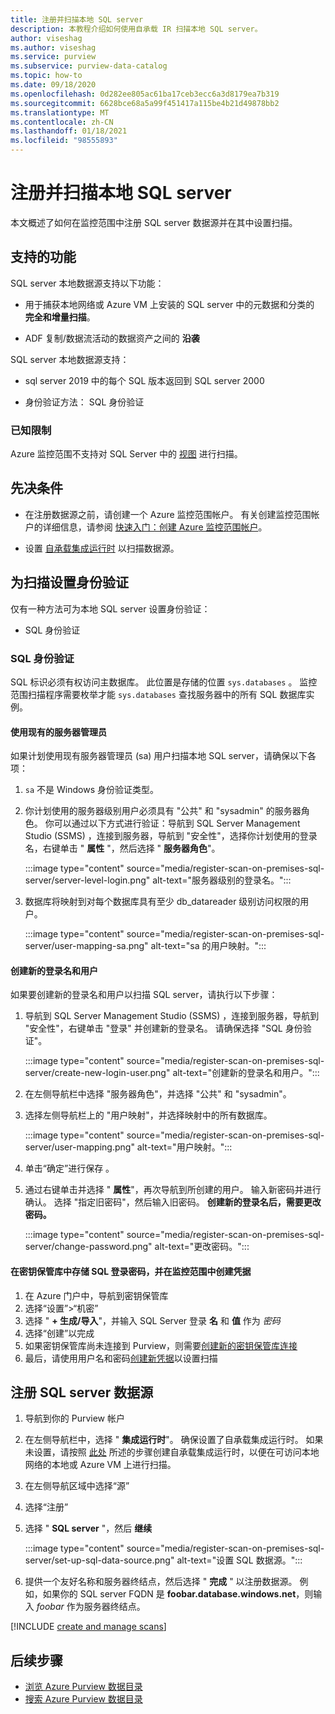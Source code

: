 ```yaml
---
title: 注册并扫描本地 SQL server
description: 本教程介绍如何使用自承载 IR 扫描本地 SQL server。
author: viseshag
ms.author: viseshag
ms.service: purview
ms.subservice: purview-data-catalog
ms.topic: how-to
ms.date: 09/18/2020
ms.openlocfilehash: 0d282ee805ac61ba17ceb3ecc6a3d8179ea7b319
ms.sourcegitcommit: 6628bce68a5a99f451417a115be4b21d49878bb2
ms.translationtype: MT
ms.contentlocale: zh-CN
ms.lasthandoff: 01/18/2021
ms.locfileid: "98555893"
---
```

# <a name="register-and-scan-an-on-premises-sql-server"></a>注册并扫描本地 SQL server

本文概述了如何在监控范围中注册 SQL server 数据源并在其中设置扫描。

## <a name="supported-capabilities"></a>支持的功能

SQL server 本地数据源支持以下功能：

- 用于捕获本地网络或 Azure VM 上安装的 SQL server 中的元数据和分类的 **完全和增量扫描**。

- ADF 复制/数据流活动的数据资产之间的 **沿袭**

SQL server 本地数据源支持：

- sql server 2019 中的每个 SQL 版本返回到 SQL server 2000

- 身份验证方法： SQL 身份验证

### <a name="known-limitations"></a>已知限制

Azure 监控范围不支持对 SQL Server 中的 [视图](/sql/relational-databases/views/views) 进行扫描。

## <a name="prerequisites"></a>先决条件

- 在注册数据源之前，请创建一个 Azure 监控范围帐户。 有关创建监控范围帐户的详细信息，请参阅 [快速入门：创建 Azure 监控范围帐户](create-catalog-portal.md)。

- 设置 [自承载集成运行时](manage-integration-runtimes.md) 以扫描数据源。

## <a name="setting-up-authentication-for-a-scan"></a>为扫描设置身份验证

仅有一种方法可为本地 SQL server 设置身份验证：

- SQL 身份验证

### <a name="sql-authentication"></a>SQL 身份验证

SQL 标识必须有权访问主数据库。 此位置是存储的位置 `sys.databases` 。 监控范围扫描程序需要枚举才能 `sys.databases` 查找服务器中的所有 SQL 数据库实例。

#### <a name="using-an-existing-server-administrator"></a>使用现有的服务器管理员

如果计划使用现有服务器管理员 (sa) 用户扫描本地 SQL server，请确保以下各项：

1. `sa` 不是 Windows 身份验证类型。

2. 你计划使用的服务器级别用户必须具有 "公共" 和 "sysadmin" 的服务器角色。 你可以通过以下方式进行验证：导航到 SQL Server Management Studio (SSMS) ，连接到服务器，导航到 "安全性"，选择你计划使用的登录名，右键单击 " **属性** "，然后选择 " **服务器角色**"。

   :::image type="content" source="media/register-scan-on-premises-sql-server/server-level-login.png" alt-text="服务器级别的登录名。":::

3. 数据库将映射到对每个数据库具有至少 db_datareader 级别访问权限的用户。

   :::image type="content" source="media/register-scan-on-premises-sql-server/user-mapping-sa.png" alt-text="sa 的用户映射。":::

#### <a name="creating-a-new-login-and-user"></a>创建新的登录名和用户

如果要创建新的登录名和用户以扫描 SQL server，请执行以下步骤：

1. 导航到 SQL Server Management Studio (SSMS) ，连接到服务器，导航到 "安全性"，右键单击 "登录" 并创建新的登录名。 请确保选择 "SQL 身份验证"。

   :::image type="content" source="media/register-scan-on-premises-sql-server/create-new-login-user.png" alt-text="创建新的登录名和用户。":::

2. 在左侧导航栏中选择 "服务器角色"，并选择 "公共" 和 "sysadmin"。

3. 选择左侧导航栏上的 "用户映射"，并选择映射中的所有数据库。

   :::image type="content" source="media/register-scan-on-premises-sql-server/user-mapping.png" alt-text="用户映射。":::

4. 单击“确定”进行保存  。

5. 通过右键单击并选择 " **属性**"，再次导航到所创建的用户。 输入新密码并进行确认。 选择 "指定旧密码"，然后输入旧密码。 **创建新的登录名后，需要更改密码。**

   :::image type="content" source="media/register-scan-on-premises-sql-server/change-password.png" alt-text="更改密码。":::

#### <a name="storing-your-sql-login-password-in-a-key-vault-and-creating-a-credential-in-purview"></a>在密钥保管库中存储 SQL 登录密码，并在监控范围中创建凭据

1. 在 Azure 门户中，导航到密钥保管库
1. 选择“设置”>“机密”
1. 选择 " **+ 生成/导入**"，并输入 SQL Server 登录 **名** 和 **值** 作为 *密码*
1. 选择“创建”以完成
1. 如果密钥保管库尚未连接到 Purview，则需要[创建新的密钥保管库连接](manage-credentials.md#create-azure-key-vaults-connections-in-your-azure-purview-account)
1. 最后，请使用用户名和密码[创建新凭据](manage-credentials.md#create-a-new-credential)以设置扫描 

## <a name="register-a-sql-server-data-source"></a>注册 SQL server 数据源

1. 导航到你的 Purview 帐户

1. 在左侧导航栏中，选择 " **集成运行时**"。 确保设置了自承载集成运行时。 如果未设置，请按照 [此处](manage-integration-runtimes.md) 所述的步骤创建自承载集成运行时，以便在可访问本地网络的本地或 Azure VM 上进行扫描。

1. 在左侧导航区域中选择“源”

1. 选择“注册”

1. 选择 " **SQL server** "，然后 **继续**

   :::image type="content" source="media/register-scan-on-premises-sql-server/set-up-sql-data-source.png" alt-text="设置 SQL 数据源。":::

5. 提供一个友好名称和服务器终结点，然后选择 " **完成** " 以注册数据源。 例如，如果你的 SQL server FQDN 是 **foobar.database.windows.net**，则输入 *foobar* 作为服务器终结点。

[!INCLUDE [create and manage scans](includes/manage-scans.md)]

## <a name="next-steps"></a>后续步骤

- [浏览 Azure Purview 数据目录](how-to-browse-catalog.md)
- [搜索 Azure Purview 数据目录](how-to-search-catalog.md)

